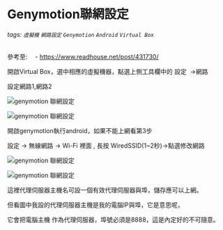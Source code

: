 # Genymotion聯網設定
###### tags: `虛擬機` `網路設定` `Genymotion` `Android` `Virtual Box`
 參考至:
 　- https://www.readhouse.net/post/431730/

開啟Virtual Box，選中相應的虛擬機器，點選上側工具欄中的 設定  ->網路

設定網路1,網路2

![genymotion 聯網設定](https://lh5.googleusercontent.com/Gqf4lM8OdEtaum-ceL4fQAVtH5fvKxj1TmSbfmph8KYuJNghc9h8xTnmiGL6h_6cDB_FZz7GvtuY1fNfU2BHc8dzZbN7ZBhBFmwoFMrFFsFD7euiBuFIIn_znGmyaKuoBZ_SXxPn)

![genymotion 聯網設定](https://lh4.googleusercontent.com/qjvtN0ynsIkn8uHMI1-Sx7xm_55N89W7I9Dg9zQ90cRUnLkRq3koyC1xXEuJWVXmbkzFgiubU9Ixg50A2FbENZbF68kKoq1t-JCqYjpp62XOMfkdm0-AaQFCTiQSIJiYaVY2SfGn)

開啟genymotion執行android，如果不能上網看第3步

設定 -> 無線網路 -> Wi-Fi 裡面 , 長按 WiredSSID(1~2秒)->點選修改網路

![genymotion 聯網設定](https://lh5.googleusercontent.com/diT81nH1FwaMk67T5kOTL9ZDI0iYN8_kml6mYXwk9XBbUTLtSBxVcZhdh86cA4u-CW3wJpmYJicrpZxah3H_e3OewCvbfbY4kLCK3kN_BG5vgWpJRrXdaQRG49_ln_xPvuj6NQHf)

![genymotion 聯網設定](https://lh5.googleusercontent.com/k8jrATp6M-mqkl9b2YFl--UbScviDuu97oGWg477XjjOAgVXF-OZkw-aKjB8hXPDANo5WWlmVZ3m3uA3znJgvugCvceLXXI2qx-BvbSPlt1qKZdnjbM8YjNrVYgDimNtI4U67h9h)

這裡代理伺服器主機名可設一個有效代理伺服器與埠，儲存應可以上網。

但看圖中我設的代理伺服器主機是我的電腦IP與埠，它是意思呢，

它會把電腦主機 作為代理伺服器，埠號必須是8888，這是內定好的不可隨意。
